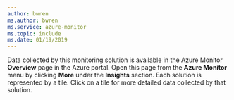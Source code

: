 ```yaml
--- 
author: bwren
ms.author: bwren
ms.service: azure-monitor
ms.topic: include
ms.date: 01/19/2019
--- 
```


Data collected by this monitoring solution is available in the Azure Monitor **Overview** page in the Azure portal. Open this page from the **Azure Monitor** menu by clicking **More** under the **Insights** section. Each solution is represented by a tile. Click on a tile for more detailed data collected by that solution.